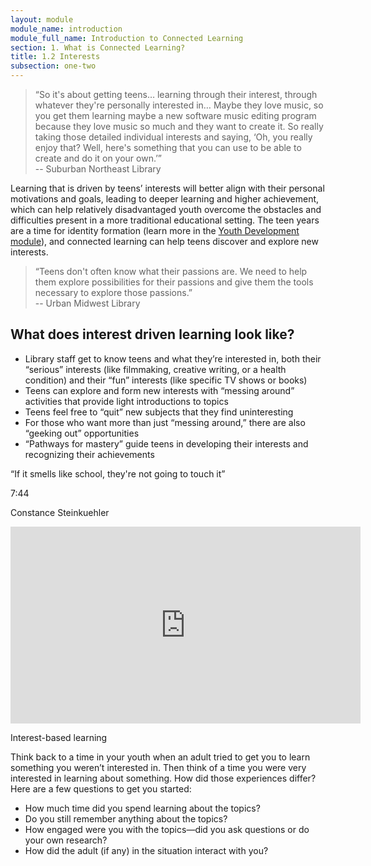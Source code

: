 ```yaml
---
layout: module
module_name: introduction
module_full_name: Introduction to Connected Learning
section: 1. What is Connected Learning?
title: 1.2 Interests
subsection: one-two
---
```


> “So it's about getting teens… learning through their interest, through whatever they're personally interested in… Maybe they love music, so you get them learning maybe a new software music editing program because they love music so much and they want to create it. So really taking those detailed individual interests and saying, ‘Oh, you really enjoy that? Well, here's something that you can use to be able to create and do it on your own.’”<br/> -- Suburban Northeast Library

Learning that is driven by teens’ interests will better align with their personal motivations and goals, leading to deeper learning and higher achievement, which can help relatively disadvantaged youth overcome the obstacles and difficulties present in a more traditional educational setting. The teen years are a time for identity formation (learn more in the [Youth Development module](../youth-development)), and connected learning can help teens discover and explore new interests. 

> “Teens don't often know what their passions are. We need to help them explore possibilities for their passions and give them the tools necessary to explore those passions.”<br/>-- Urban Midwest Library

## What does interest driven learning look like? 
* Library staff get to know teens and what they’re interested in, both their “serious” interests (like filmmaking, creative writing, or a health condition) and their “fun” interests (like specific TV shows or books)
* Teens can explore and form new interests with “messing around” activities that provide light introductions to topics 
* Teens feel free to “quit” new subjects that they find uninteresting
* For those who want more than just “messing around,” there are also “geeking out” opportunities
* “Pathways for mastery” guide teens in developing their interests and recognizing their achievements

<div class="case_study_box">
<p class="box-title">“If it smells like school, they're not going to touch it”</p>
<p class="videotime">7:44</p><p class="source">Constance Steinkuehler</p>

<div class="video">
<iframe width="560" height="315" src="https://www.youtube.com/embed/3wMk8SqFoEk" frameborder="0" allow="autoplay; encrypted-media" allowfullscreen></iframe>
</div>
</div>

<div class="reflection">
  <p>Interest-based learning</p>
  <p>Think back to a time in your youth when an adult tried to get you to learn something you weren’t interested in. Then think of a time you were very interested in learning about something. How did those experiences differ? Here are a few questions to get you started:</p>
<ul>
  <li>How much time did you spend learning about the topics? </li>
  <li>Do you still remember anything about the topics? </li>
  <li>How engaged were you with the topics—did you ask questions or do your own research? </li>
  <li>How did the adult (if any) in the situation interact with you?</li>
</ul>
  </div>

